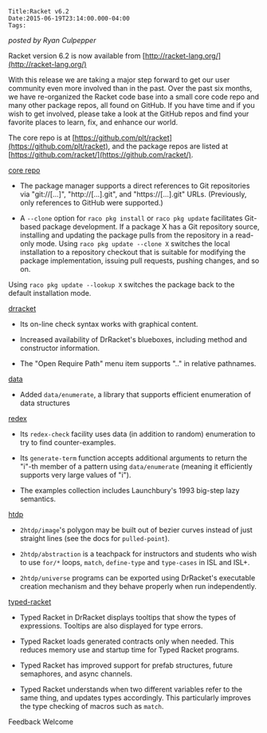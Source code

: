 
    Title:Racket v6.2
    Date:2015-06-19T23:14:00.000-04:00
    Tags:

*posted by Ryan Culpepper*

Racket version 6.2 is now available from [http://racket-lang.org/](http://racket-lang.org/)



With this release we are taking a major step forward to get our user community even more involved than in the past. Over the past six months, we have re-organized the Racket code base into a small core code repo and many other package repos, all found on GitHub. If you have time and if you wish to get involved, please take a look at the GitHub repos and find your favorite places to learn, fix, and enhance our world.



The core repo is at [https://github.com/plt/racket](https://github.com/plt/racket), and the package repos are listed at [https://github.com/racket/](https://github.com/racket/).



[core repo](https://github.com/plt/racket)



* The package manager supports a direct references to Git repositories via "git://[...]", "http://[...].git", and "https://[...].git" URLs. (Previously, only references to GitHub were supported.)

* A `--clone` option for `raco pkg install` or `raco pkg update` facilitates Git-based package development. If a package X has a Git repository source, installing and updating the package pulls from the repository in a read-only mode. Using `raco pkg update --clone X` switches the local installation to a repository checkout that is suitable for modifying the package implementation, issuing pull requests, pushing changes, and so on.

Using `raco pkg update --lookup X` switches the package back to the default installation mode.

[drracket](https://github.com/racket/drracket) 



* Its on-line check syntax works with graphical content.

* Increased availability of DrRacket's blueboxes, including method and constructor information.

* The "Open Require Path" menu item supports ".." in relative pathnames.

[data](https://github.com/racket/data) 



* Added `data/enumerate`, a library that supports efficient enumeration of data structures

[redex](https://github.com/racket/redex) 



* Its `redex-check` facility uses data (in addition to random) enumeration to try to find counter-examples.

* Its `generate-term` function accepts additional arguments to return the "i"-th member of a pattern using `data/enumerate` (meaning it efficiently supports very large values of "i").

* The examples collection includes Launchbury's 1993 big-step lazy semantics.

[htdp](https://github.com/racket/htdp) 



* `2htdp/image`'s polygon may be built out of bezier curves instead of just straight lines (see the docs for `pulled-point`).

* `2htdp/abstraction` is a teachpack for instructors and students who wish to use `for/*` loops, `match`, `define-type` and `type-cases` in ISL and ISL+.

* `2htdp/universe` programs can be exported using DrRacket's executable creation mechanism and they behave properly when run independently.

[typed-racket  ](https://github.com/racket/typed-racket)



* Typed Racket in DrRacket displays tooltips that show the types of expressions. Tooltips are also displayed for type errors.

* Typed Racket loads generated contracts only when needed. This reduces memory use and startup time for Typed Racket programs.

* Typed Racket has improved support for prefab structures, future semaphores, and async channels.

* Typed Racket understands when two different variables refer to the same thing, and updates types accordingly. This particularly improves the type checking of macros such as `match`.



Feedback Welcome